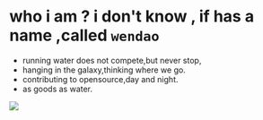 # who i am ? i don't know , if has a name ,called `wendao`

- running water does not compete,but never stop,
- hanging in the galaxy,thinking where we go.
- contributing to opensource,day and night.
- as goods as water.

<img 
src="https://github-readme-stats.vercel.app/api?username=matrixages&show_icons=true&icon_color=0366d6&text_color=24292e&bg_color=ffffff&hide_title=true" 
/>



